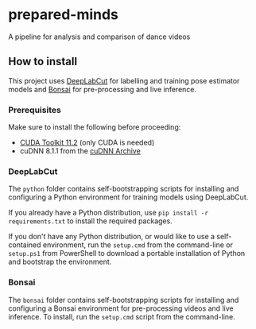 # prepared-minds
A pipeline for analysis and comparison of dance videos

## How to install

This project uses [DeepLabCut](https://github.com/DeepLabCut/DeepLabCut/) for labelling and training pose estimator models and [Bonsai](https://bonsai-rx.org/) for pre-processing and live inference.

### Prerequisites

Make sure to install the following before proceeding:

  * [CUDA Toolkit 11.2](https://developer.nvidia.com/cuda-11.2.0-download-archive) (only CUDA is needed)
  * cuDNN 8.1.1 from the [cuDNN Archive](https://developer.nvidia.com/rdp/cudnn-archive)

### DeepLabCut

The `python` folder contains self-bootstrapping scripts for installing and configuring a Python environment for training models using DeepLabCut.

If you already have a Python distribution, use `pip install -r requirements.txt` to install the required packages.

If you don't have any Python distribution, or would like to use a self-contained environment, run the `setup.cmd` from the command-line or `setup.ps1` from PowerShell to download a portable installation of Python and bootstrap the environment.

### Bonsai

The `bonsai` folder contains self-bootstrapping scripts for installing and configuring a Bonsai environment for pre-processing videos and live inference. To install, run the `setup.cmd` script from the command-line.